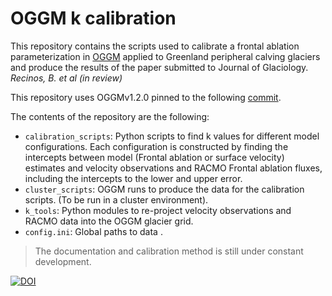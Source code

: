 # OGGM k calibration

This repository contains the scripts used to calibrate a frontal ablation parameterization in [OGGM](https://docs.oggm.org/en/latest/) applied to Greenland peripheral calving glaciers and produce the results of the paper submitted to Journal of Glaciology. *Recinos, B. et al (in review)*

This repository uses OGGMv1.2.0 pinned to the following [commit](https://github.com/OGGM/oggm/commit/d13b4438c6f0be2266cafb1ba21aa526eef93c14).

The contents of the repository are the following:

- `calibration_scripts`: Python scripts to find k values for different model configurations. Each configuration is constructed by finding the intercepts between model (Frontal ablation or surface velocity) estimates and velocity observations and RACMO Frontal ablation fluxes, including the intercepts to the lower and upper error. 
- `cluster_scripts`: OGGM runs to produce the data for the calibration scripts. (To be run in a cluster environment).
- `k_tools`: Python modules to re-project velocity observations and RACMO data into the OGGM glacier grid.
- `config.ini`: Global paths to data . 

> The documentation and calibration method is still under constant development. 

[![DOI](https://zenodo.org/badge/249556625.svg)](https://zenodo.org/badge/latestdoi/249556625)



